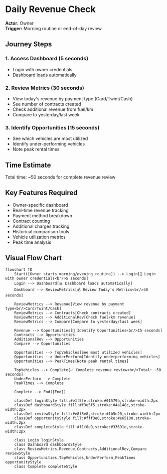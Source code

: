 # Daily Revenue Check

**Actor:** Owner  
**Trigger:** Morning routine or end-of-day review

## Journey Steps

### 1. Access Dashboard (5 seconds)

- Login with owner credentials
- Dashboard loads automatically

### 2. Review Metrics (30 seconds)

- View today's revenue by payment type (Card/Twint/Cash)
- See number of contracts created
- Check additional revenue from fuel/km
- Compare to yesterday/last week

### 3. Identify Opportunities (15 seconds)

- See which vehicles are most utilized
- Identify under-performing vehicles
- Note peak rental times

## Time Estimate

Total time: ~50 seconds for complete revenue review

## Key Features Required

- Owner-specific dashboard
- Real-time revenue tracking
- Payment method breakdown
- Contract counting
- Additional charges tracking
- Historical comparison tools
- Vehicle utilization metrics
- Peak time analysis

## Visual Flow Chart

```mermaid
flowchart TD
    Start([Owner starts morning/evening routine]) --> Login[🔐 Login with owner credentials<br/>5 seconds]
    Login --> Dashboard[📊 Dashboard loads automatically]
    Dashboard --> ReviewMetrics[💰 Review Today's Metrics<br/>30 seconds]

    ReviewMetrics --> Revenue[View revenue by payment type<br/>Card/Twint/Cash]
    ReviewMetrics --> Contracts[Check contracts created]
    ReviewMetrics --> AdditionalRev[Check fuel/km revenue]
    ReviewMetrics --> Compare[Compare to yesterday/last week]

    Revenue --> Opportunities[🎯 Identify Opportunities<br/>15 seconds]
    Contracts --> Opportunities
    AdditionalRev --> Opportunities
    Compare --> Opportunities

    Opportunities --> TopVehicles[See most utilized vehicles]
    Opportunities --> UnderPerform[Identify underperforming vehicles]
    Opportunities --> PeakTimes[Note peak rental times]

    TopVehicles --> Complete[✅ Complete revenue review<br/>Total: ~50 seconds]
    UnderPerform --> Complete
    PeakTimes --> Complete

    Complete --> End([End])

    classDef loginStyle fill:#e1f5fe,stroke:#01579b,stroke-width:2px
    classDef dashboardStyle fill:#f3e5f5,stroke:#4a148c,stroke-width:2px
    classDef reviewStyle fill:#e8f5e8,stroke:#1b5e20,stroke-width:2px
    classDef opportunityStyle fill:#fff3e0,stroke:#e65100,stroke-width:2px
    classDef completeStyle fill:#f1f8e9,stroke:#33691e,stroke-width:2px

    class Login loginStyle
    class Dashboard dashboardStyle
    class ReviewMetrics,Revenue,Contracts,AdditionalRev,Compare reviewStyle
    class Opportunities,TopVehicles,UnderPerform,PeakTimes opportunityStyle
    class Complete completeStyle
```
